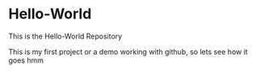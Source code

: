 # Hello-World
This is the Hello-World Repository


This is my first project or a demo working with github, so lets see how it goes
hmm 
